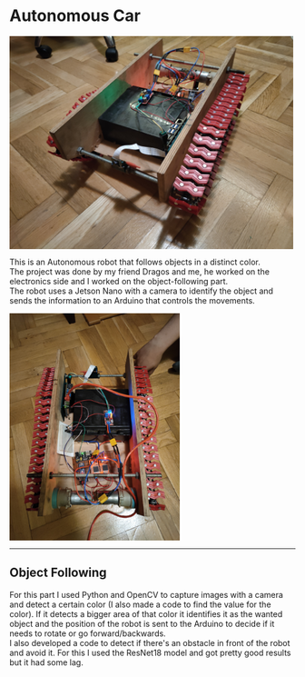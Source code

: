 # Autonomous Car

<img align="center" alt="RobotPhoto" width="500px" src="https://github.com/DLNinja/AutonomousCar/blob/main/Robot.jpg" />

This is an Autonomous robot that follows objects in a distinct color. </br> The project was done by my friend Dragos and me, he worked on the electronics side and I worked on the object-following part. </br>
The robot uses a Jetson Nano with a camera to identify the object and sends the information to an Arduino that controls the movements. </br>

<img align="center" alt="ComponentsPhoto" width="300px" src="https://github.com/DLNinja/AutonomousCar/blob/main/Robot2.jpg" />

---
## Object Following

For this part I used Python and OpenCV to capture images with a camera and detect a certain color (I also made a code to find the value for the color). If it detects a bigger area of that color it identifies it as the wanted object and the position of the robot is sent to the Arduino to decide if it needs to rotate or go forward/backwards. </br>
I also developed a code to detect if there's an obstacle in front of the robot and avoid it. For this I used the ResNet18 model and got pretty good results but it had some lag.

